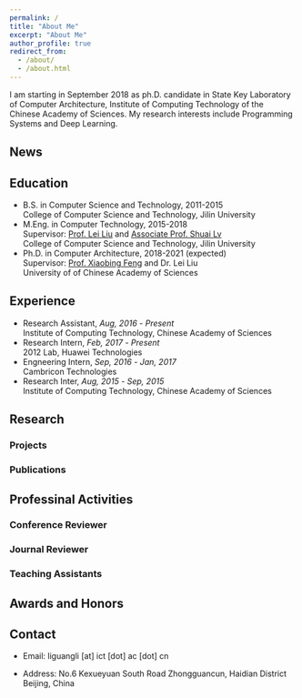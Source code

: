 ```yaml
---
permalink: /
title: "About Me"
excerpt: "About Me"
author_profile: true
redirect_from: 
  - /about/
  - /about.html
---
```


I am starting in September 2018 as ph.D. candidate in State Key Laboratory of Computer Architecture, Institute of Computing Technology of the Chinese Academy of Sciences. My research interests include Programming Systems and Deep Learning.

## News


## Education
* B.S. in Computer Science and Technology, 2011-2015  
  College of Computer Science and Technology, Jilin University  
* M.Eng. in Computer Technology, 2015-2018  
  Supervisor: [Prof. Lei Liu][1] and [Associate Prof. Shuai Lv][2]  
  College of Computer Science and Technology, Jilin University  
* Ph.D. in Computer Architecture, 2018-2021 (expected)  
  Supervisor: [Prof. Xiaobing Feng][3] and Dr. Lei Liu  
  University of of Chinese Academy of Sciences

## Experience
- Research Assistant, *Aug, 2016* - *Present*  
  Institute of Computing Technology, Chinese Academy of Sciences
- Research Intern, *Feb, 2017* - *Present*  
  2012 Lab, Huawei Technologies
- Engneering Intern, *Sep, 2016* - *Jan, 2017*  
  Cambricon Technologies
- Research Inter, *Aug, 2015* - *Sep, 2015*  
  Institute of Computing Technology, Chinese Academy of Sciences

## Research

### Projects

### Publications

## Professinal Activities

### Conference Reviewer

### Journal Reviewer

### Teaching Assistants

## Awards and Honors

## Contact
* Email: liguangli [at] ict [dot] ac [dot] cn
* Address: No.6 Kexueyuan South Road Zhongguancun, Haidian District Beijing, China

  [1]:http://ccst.jlu.edu.cn/info/1026/2144.htm
  [2]:http://ccst.jlu.edu.cn/info/1028/2176.htm
  [3]:http://people.ucas.ac.cn/~fengxiaobing

